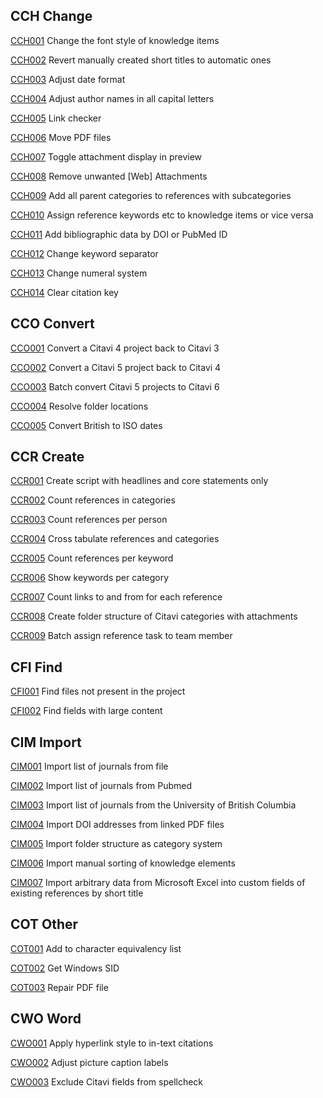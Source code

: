 ##  CCH Change

[CCH001](https://github.com/Citavi/Macros/tree/master/CCH%20Change/CCH001%20Change%20the%20font%20style%20of%20knowledge%20items) Change the font style of knowledge items

[CCH002](https://github.com/Citavi/Macros/tree/master/CCH%20Change/CCH002%20Revert%20manually%20created%20short%20titles%20to%20automatic%20ones) Revert manually created short titles to automatic ones

[CCH003](https://github.com/Citavi/Macros/tree/master/CCH%20Change/CCH003%20Adjust%20date%20format) Adjust date format

[CCH004](https://github.com/Citavi/Macros/tree/master/CCH%20Change/CCH004%20Adjust%20author%20names%20in%20all%20capital%20letters) Adjust author names in all capital letters

[CCH005](https://github.com/Citavi/Macros/tree/master/CCH%20Change/CCH005%20Link%20checker) Link checker

[CCH006](https://github.com/Citavi/Macros/tree/master/CCH%20Change/CCH006%20Move%20PDF%20files) Move PDF files

[CCH007](https://github.com/Citavi/Macros/tree/master/CCH%20Change/CCH006%20Move%20PDF%20files) Toggle attachment display in preview

[CCH008](https://github.com/Citavi/Macros/tree/master/CCH%20Change/CCH008%20Remove%20unwanted%20%5BWeb%5D%20Attachments) Remove unwanted [Web] Attachments

[CCH009](https://github.com/Citavi/Macros/tree/master/CCH%20Change/CCH009%20Add%20all%20parent%20categories%20to%20references%20with%20subcategories) Add all parent categories to references with subcategories

[CCH010](https://github.com/Citavi/Macros/tree/master/CCH%20Change/CCH010%20Assign%20reference%20keywords%20etc%20to%20knowledge%20items%20or%20vice%20versa) Assign reference keywords etc to knowledge items or vice versa

[CCH011](https://github.com/Citavi/Macros/tree/master/CCH%20Change/CCH011%20Add%20bibliographic%20data%20by%20DOI%20or%20PubMed%20ID) Add bibliographic data by DOI or PubMed ID

[CCH012](https://github.com/Citavi/Macros/tree/master/CCH%20Change/CCH012%20Change%20keyword%20separator) Change keyword separator

[CCH013](https://github.com/Citavi/Macros/tree/master/CCH%20Change/CCH013%20Change%20numeral%20system) Change numeral system

[CCH014](https://github.com/Citavi/Macros/tree/master/CCH%20Change/CCH014%20Clear%20citation%20key) Clear citation key

##  CCO Convert

[CCO001](https://github.com/Citavi/Macros/tree/master/CCO%20Convert/CCO001%20Convert%20a%20Citavi%204%20project%20back%20to%20Citavi%203) Convert a Citavi 4 project back to Citavi 3

[CCO002](https://github.com/Citavi/Macros/tree/master/CCO%20Convert/CCO002%20Convert%20a%20Citavi%205%20project%20back%20to%20Citavi%204) Convert a Citavi 5 project back to Citavi 4

[CCO003](https://github.com/Citavi/Macros/tree/master/CCO%20Convert/CCO003%20Batch%20convert%20Citavi%205%20projects%20to%20Citavi%206) Batch convert Citavi 5 projects to Citavi 6

[CCO004](https://github.com/Citavi/Macros/tree/master/CCO%20Convert/CCO004%20Resolve%20folder%20locations) Resolve folder locations

[CCO005](https://github.com/Citavi/Macros/tree/master/CCO%20Convert/CCO005%20Convert%20British%20to%20ISO%20dates) Convert British to ISO dates

## CCR Create
[CCR001](https://github.com/Citavi/Macros/tree/master/CCR%20Create/CCR001%20Create%20script%20with%20headlines%20and%20core%20statements%20only) Create script with headlines and core statements only

[CCR002](https://github.com/Citavi/Macros/tree/master/CCR%20Create/CCR002%20Count%20references%20in%20categories) Count references in categories

[CCR003](https://github.com/Citavi/Macros/tree/master/CCR%20Create/CCR003%20Count%20references%20per%20person) Count references per person

[CCR004](https://github.com/Citavi/Macros/tree/master/CCR%20Create/CCR004%20Cross%20tabulate%20references%20and%20categories) Cross tabulate references and categories

[CCR005](https://github.com/Citavi/Macros/tree/master/CCR%20Create/CCR005%20Count%20references%20per%20keyword) Count references per keyword

[CCR006](https://github.com/Citavi/Macros/tree/master/CCR%20Create/CCR006%20Show%20keywords%20per%20category) Show keywords per category

[CCR007](https://github.com/Citavi/Macros/tree/master/CCR%20Create/CCR007%20Count%20links%20to%20and%20from%20for%20each%20reference) Count links to and from for each reference

[CCR008](https://github.com/Citavi/Macros/tree/master/CCR%20Create/CCR008%20Create%20folder%20structure%20of%20Citavi%20categories%20with%20attachments) Create folder structure of Citavi categories with attachments

[CCR009](https://github.com/Citavi/Macros/tree/master/CCR%20Create/CCR009%20Batch%20assign%20reference%20task%20to%20team%20member) Batch assign reference task to team member

## CFI Find

[CFI001](https://github.com/Citavi/Macros/tree/master/CFI%20Find/CFI001%20Find%20files%20not%20present%20in%20the%20project) Find files not present in the project

[CFI002](https://github.com/Citavi/Macros/tree/master/CFI%20Find/CFI002%20Find%20large%20content) Find fields with large content

## CIM Import

[CIM001](https://github.com/Citavi/Macros/tree/master/CIM%20Import/CIM001%20Import%20list%20of%20journals%20from%20file) Import list of journals from file

[CIM002](https://github.com/Citavi/Macros/tree/master/CIM%20Import/CIM002%20Import%20list%20of%20journals%20from%20Pubmed) Import list of journals from Pubmed

[CIM003](https://github.com/Citavi/Macros/tree/master/CIM%20Import/CIM003%20Import%20list%20of%20journals%20from%20the%20University%20of%20British%20Columbia) Import list of journals from the University of British Columbia

[CIM004](https://github.com/Citavi/Macros/tree/master/CIM%20Import/CIM004%20Import%20DOI%20addresses%20from%20linked%20PDF%20files) Import DOI addresses from linked PDF files

[CIM005](https://github.com/Citavi/Macros/tree/master/CIM%20Import/CIM005%20Import%20folder%20structure%20as%20category%20system) Import folder structure as category system

[CIM006](https://github.com/Citavi/Macros/tree/master/CIM%20Import/CIM006%20Import%20manual%20sorting%20of%20knowledge%20elements) Import manual sorting of knowledge elements

[CIM007](https://github.com/Citavi/Macros/tree/master/CIM%20Import/CIM007%20Import%20arbitrary%20data%20from%20Microsoft%20Excel%20into%20custom%20fields%20of%20existing%20references%20by%20short%20title) Import arbitrary data from Microsoft Excel into custom fields of existing references by short title

## COT Other

[COT001](https://github.com/Citavi/Macros/tree/master/COT%20Other/COT001%20Add%20to%20character%20equivalency%20list) Add to character equivalency list

[COT002](https://github.com/Citavi/Macros/tree/master/COT%20Other/COT002%20Get%20Windows%20SID) Get Windows SID

[COT003](https://github.com/Citavi/Macros/tree/master/COT%20Other/COT003%20Repair%20PDF%20file) Repair PDF file

## CWO Word

[CWO001](https://github.com/Citavi/Macros/tree/master/CWO%20Word/CWO001%20Apply%20hyperlink%20style%20to%20in-text%20citations) Apply hyperlink style to in-text citations

[CWO002](https://github.com/Citavi/Macros/tree/master/CWO%20Word/CWO002%20Adjust%20picture%20caption%20labels) Adjust picture caption labels

[CWO003](https://github.com/Citavi/Macros/tree/master/CWO%20Word/CWO003%20Exclude%20Citavi%20fields%20from%20spellcheck) Exclude Citavi fields from spellcheck
